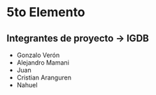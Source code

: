 # 5to Elemento
Integrantes de proyecto -> **IGDB**
-----------------------
* Gonzalo Verón
* Alejandro Mamani
* Juan
* Cristian Aranguren
* Nahuel 
